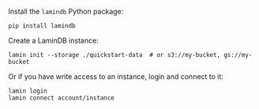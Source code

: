 <!-- this is roughly in sync with what's on the README -->

Install the `lamindb` Python package:

```shell
pip install lamindb
```

Create a LaminDB instance:

```shell
lamin init --storage ./quickstart-data  # or s3://my-bucket, gs://my-bucket
```

Or if you have write access to an instance, login and connect to it:

```shell
lamin login
lamin connect account/instance
```
